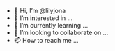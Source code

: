 - 👋 Hi, I’m @lilyjona
- 👀 I’m interested in ...
- 🌱 I’m currently learning ...
- 💞️ I’m looking to collaborate on ...
- 📫 How to reach me ...

<!---
lilyjona/lilyjona is a ✨ special ✨ repository because its `README.md` (this file) appears on your GitHub profile.
You can click the Preview link to take a look at your changes.
--->
